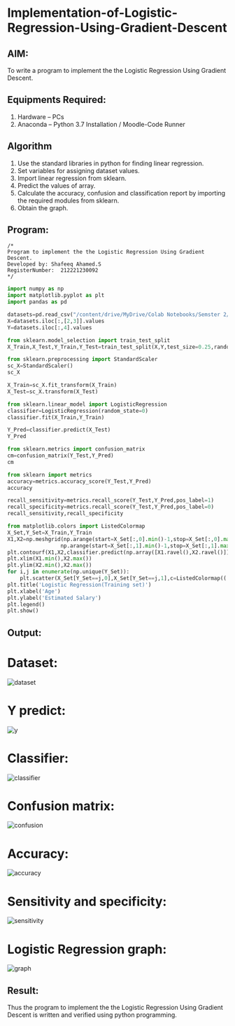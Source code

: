 # Implementation-of-Logistic-Regression-Using-Gradient-Descent

## AIM:
To write a program to implement the the Logistic Regression Using Gradient Descent.

## Equipments Required:
1. Hardware – PCs
2. Anaconda – Python 3.7 Installation / Moodle-Code Runner

## Algorithm
1. Use the standard libraries in python for finding linear regression.
2. Set variables for assigning dataset values.
3. Import linear regression from sklearn.
4. Predict the values of array.
5. Calculate the accuracy, confusion and classification report by importing the required modules from sklearn.
6. Obtain the graph.

## Program:
```
/*
Program to implement the the Logistic Regression Using Gradient Descent.
Developed by: Shafeeq Ahamed.S
RegisterNumber:  212221230092
*/
```
```python
import numpy as np
import matplotlib.pyplot as plt
import pandas as pd

datasets=pd.read_csv("/content/drive/MyDrive/Colab Notebooks/Semster 2/Intro to ML/Social_Network_Ads (1).csv")
X=datasets.iloc[:,[2,3]].values
Y=datasets.iloc[:,4].values

from sklearn.model_selection import train_test_split
X_Train,X_Test,Y_Train,Y_Test=train_test_split(X,Y,test_size=0.25,random_state=0)

from sklearn.preprocessing import StandardScaler
sc_X=StandardScaler()
sc_X

X_Train=sc_X.fit_transform(X_Train)
X_Test=sc_X.transform(X_Test)

from sklearn.linear_model import LogisticRegression
classifier=LogisticRegression(random_state=0)
classifier.fit(X_Train,Y_Train)

Y_Pred=classifier.predict(X_Test)
Y_Pred

from sklearn.metrics import confusion_matrix
cm=confusion_matrix(Y_Test,Y_Pred)
cm

from sklearn import metrics
accuracy=metrics.accuracy_score(Y_Test,Y_Pred)
accuracy

recall_sensitivity=metrics.recall_score(Y_Test,Y_Pred,pos_label=1)
recall_specificity=metrics.recall_score(Y_Test,Y_Pred,pos_label=0)
recall_sensitivity,recall_specificity

from matplotlib.colors import ListedColormap
X_Set,Y_Set=X_Train,Y_Train
X1,X2=np.meshgrid(np.arange(start=X_Set[:,0].min()-1,stop=X_Set[:,0].max()+1,step=0.01),
                 np.arange(start=X_Set[:,1].min()-1,stop=X_Set[:,1].max()+1,step=0.01) )
plt.contourf(X1,X2,classifier.predict(np.array([X1.ravel(),X2.ravel()]).T).reshape(X1.shape),alpha=0.75,cmap=ListedColormap(('red','green')))
plt.xlim(X1.min(),X2.max())
plt.ylim(X2.min(),X2.max())
for i,j in enumerate(np.unique(Y_Set)):
    plt.scatter(X_Set[Y_Set==j,0],X_Set[Y_Set==j,1],c=ListedColormap(('red','green'))(i),label=j)
plt.title('Logistic Regression(Training set)')
plt.xlabel('Age')
plt.ylabel('Estimated Salary')
plt.legend()
plt.show()
````

## Output:
# Dataset:
![dataset](data.PNG)
# Y predict:
![y](ypred.PNG)
# Classifier:
![classifier](classi.PNG)
# Confusion matrix:
![confusion](conf.PNG)
# Accuracy:
![accuracy](acc.PNG)
# Sensitivity and specificity:
![sensitivity](snds.PNG)
# Logistic Regression graph:
![graph](Graph.PNG)

## Result:
Thus the program to implement the the Logistic Regression Using Gradient Descent is written and verified using python programming.

